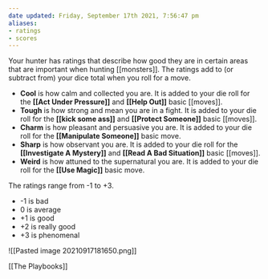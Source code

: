 ```yaml
---
date updated: Friday, September 17th 2021, 7:56:47 pm
aliases:
- ratings
- scores
---
```

Your hunter has ratings that describe how good they are in certain areas that are important when hunting [[monsters]]. The ratings add to (or subtract from) your dice total when you roll for a move.

- **Cool** is how calm and collected you are. It is added to your die roll for the **[[Act Under Pressure]]** and **[[Help Out]]** basic [[moves]].
- **Tough** is how strong and mean you are in a fight. It is added to your die roll for the **[[kick some ass]]** and **[[Protect Someone]]** basic [[moves]].
- **Charm** is how pleasant and persuasive you are. It is added to your die roll for the **[[Manipulate Someone]]** basic move.
- **Sharp** is how observant you are. It is added to your die roll for the **[[Investigate A Mystery]]** and **[[Read A Bad Situation]]** basic [[moves]].
- **Weird** is how attuned to the supernatural you are. It is added to your die roll for the **[[Use Magic]]** basic move.

The ratings range from -1 to +3.

- -1 is bad
- 0 is average
- +1 is good
- +2 is really good
- +3 is phenomenal

![[Pasted image 20210917181650.png]]

[[The Playbooks]]
